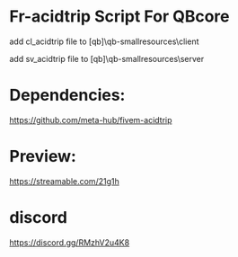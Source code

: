 # Fr-acidtrip Script For QBcore

add cl_acidtrip file to [qb]\qb-smallresources\client

add sv_acidtrip file to [qb]\qb-smallresources\server

# Dependencies:
https://github.com/meta-hub/fivem-acidtrip


# Preview: 
https://streamable.com/21g1h

# discord 
https://discord.gg/RMzhV2u4K8


